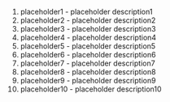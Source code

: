 1. placeholder1 - placeholder description1
2. placeholder2 - placeholder description2
3. placeholder3 - placeholder description3
4. placeholder4 - placeholder description4
5. placeholder5 - placeholder description5
6. placeholder6 - placeholder description6
7. placeholder7 - placeholder description7
8. placeholder8 - placeholder description8
9. placeholder9 - placeholder description9
10. placeholder10 - placeholder description10